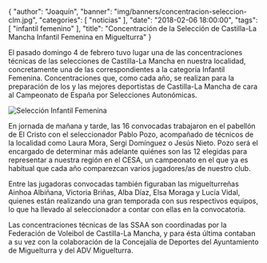 {
"author": "Joaquín",
  "banner": "img/banners/concentracion-seleccion-clm.jpg",
  "categories": [
    "noticias"
  ],
  "date": "2018-02-06 18:00:00",
  "tags": [
  "infantil femenino"
  ],
  "title": "Concentración de la Selección de Castilla-La Mancha Infantil Femenina en Miguelturra"
}

El pasado domingo 4 de febrero tuvo lugar una de las concentraciones
técnicas de las selecciones de Castilla-La Mancha en nuestra
localidad, concretamente una de las correspondientes a la categoría
Infantil Femenina. Concentraciones que, como cada año, se realizan
para la preparación de los y las mejores deportistas de Castilla-La
Mancha de cara al Campeonato de España por Selecciones Autonómicas.

![Selección Infantil Femenina](../../../../../img/banners/concentracion-seleccion-clm.jpg)

En jornada de mañana y tarde, las 16 convocadas trabajaron en el
pabellón de El Cristo con el seleccionador Pablo Pozo, acompañado de
técnicos de la localidad como Laura Mora, Sergi Domínguez o Jesús
Nieto. Pozo será el encargado de determinar más adelante quiénes son
las 12 elegidas para representar a nuestra región en el CESA, un
campeonato en el que ya es habitual que cada año comparezcan varios
jugadores/as de nuestro club.

Entre las jugadoras convocadas también figuraban las miguelturreñas
Ainhoa Albiñana, Victoria Briñas, Alba Díaz, Elsa Moraga y Lucía
Vidal, quienes están realizando una gran temporada con sus respectivos
equipos, lo que ha llevado al seleccionador a contar con ellas en la
convocatoria.

Las concentraciones técnicas de las SSAA son coordinadas por la
Federación de Voleibol de Castilla-La Mancha, y para ésta última
contaban a su vez con la colaboración de la Concejalía de Deportes del
Ayuntamiento de Miguelturra y del ADV Miguelturra.
